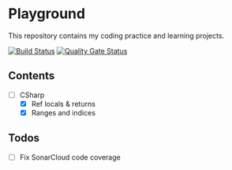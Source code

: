 # Playground

This repository contains my coding practice and learning projects.

[![Build Status](https://github.com/lydongcanh/playground-core/actions/workflows/ci.yml/badge.svg)](https://github.com/lydongcanh/playground-core/actions/workflows/ci.yml)
[![Quality Gate Status](https://sonarcloud.io/api/project_badges/measure?project=lydongcanh_playground-core&metric=alert_status)](https://sonarcloud.io/summary/new_code?id=lydongcanh_playground-core)

## Contents

- [ ] CSharp
  - [x] Ref locals & returns
  - [x] Ranges and indices

## Todos
- [ ] Fix SonarCloud code coverage